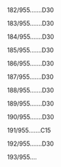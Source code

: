 182/955.......D30 


183/955.......D30 


184/955.......D30 


185/955.......D30 


186/955.......D30 


187/955.......D30 


188/955.......D30 


189/955.......D30 


190/955.......D30 


191/955.......C15 


192/955.......D30 


193/955.... 

